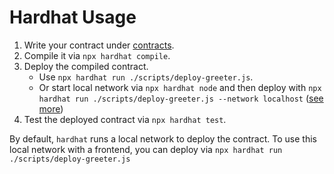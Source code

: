 # Hardhat Usage

1. Write your contract under [contracts](./contracts/).
2. Compile it via `npx hardhat compile`.
3. Deploy the compiled contract.
   - Use `npx hardhat run ./scripts/deploy-greeter.js`.
   - Or start local network via `npx hardhat node` and then deploy with `npx hardhat run ./scripts/deploy-greeter.js --network localhost` ([see more](https://hardhat.org/getting-started/#connecting-a-wallet-or-dapp-to-hardhat-network))
4. Test the deployed contract via `npx hardhat test`.

By default, `hardhat` runs a local network to deploy the contract. To use this local network with a frontend, you can deploy via `npx hardhat run ./scripts/deploy-greeter.js`